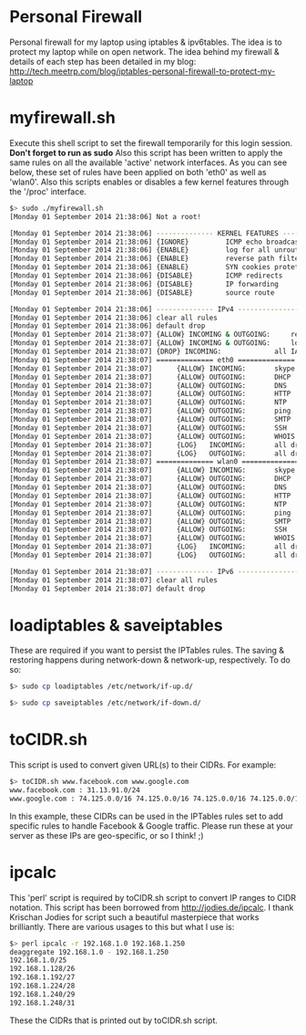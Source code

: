 Personal Firewall
=================

Personal firewall for my laptop using iptables &amp; ipv6tables. The idea is to protect my laptop while on open network. The idea behind my firewall & details of each step has been detailed in my blog: http://tech.meetrp.com/blog/iptables-personal-firewall-to-protect-my-laptop

myfirewall.sh
=============
Execute this shell script to set the firewall temporarily for this login session. <b>Don't forget to run as sudo</b> Also this script has been written to apply the same rules on all the available 'active' network interfaces. As you can see below, these set of rules have been applied on both 'eth0' as well as 'wlan0'. Also this scripts enables or disables a few kernel features through the '/proc' interface.

```bash
$> sudo ./myfirewall.sh
[Monday 01 September 2014 21:38:06] Not a root!

[Monday 01 September 2014 21:38:06] -------------- KERNEL FEATURES ---------------
[Monday 01 September 2014 21:38:06] {IGNORE} 		 ICMP echo broadcasts
[Monday 01 September 2014 21:38:06] {ENABLE} 		 log for all unroutable packets
[Monday 01 September 2014 21:38:06] {ENABLE} 		 reverse path filtering
[Monday 01 September 2014 21:38:06] {ENABLE} 		 SYN cookies protetion
[Monday 01 September 2014 21:38:06] {DISABLE} 		 ICMP redirects
[Monday 01 September 2014 21:38:06] {DISABLE} 		 IP forwarding
[Monday 01 September 2014 21:38:06] {DISABLE} 		 source route

[Monday 01 September 2014 21:38:06] -------------- IPv4 ---------------
[Monday 01 September 2014 21:38:06] clear all rules
[Monday 01 September 2014 21:38:06] default drop
[Monday 01 September 2014 21:38:07] {ALLOW} INCOMING & OUTGOING: 	 related & established packets
[Monday 01 September 2014 21:38:07] {ALLOW} INCOMING & OUTGOING: 	 loopback interface
[Monday 01 September 2014 21:38:07] {DROP} INCOMING: 			 all IANA reserved IPs
[Monday 01 September 2014 21:38:07] ============== eth0 ==============
[Monday 01 September 2014 21:38:07] 	 {ALLOW} INCOMING: 		 skype
[Monday 01 September 2014 21:38:07] 	 {ALLOW} OUTGOING: 		 DHCP
[Monday 01 September 2014 21:38:07] 	 {ALLOW} OUTGOING: 		 DNS
[Monday 01 September 2014 21:38:07] 	 {ALLOW} OUTGOING: 		 HTTP
[Monday 01 September 2014 21:38:07] 	 {ALLOW} OUTGOING: 		 NTP
[Monday 01 September 2014 21:38:07] 	 {ALLOW} OUTGOING: 		 ping
[Monday 01 September 2014 21:38:07] 	 {ALLOW} OUTGOING: 		 SMTP
[Monday 01 September 2014 21:38:07] 	 {ALLOW} OUTGOING: 		 SSH
[Monday 01 September 2014 21:38:07] 	 {ALLOW} OUTGOING: 		 WHOIS
[Monday 01 September 2014 21:38:07] 	 {LOG}   INCOMING: 		 all dropped
[Monday 01 September 2014 21:38:07] 	 {LOG}   OUTGOING: 		 all dropped
[Monday 01 September 2014 21:38:07] ============== wlan0 ==============
[Monday 01 September 2014 21:38:07] 	 {ALLOW} INCOMING: 		 skype
[Monday 01 September 2014 21:38:07] 	 {ALLOW} OUTGOING: 		 DHCP
[Monday 01 September 2014 21:38:07] 	 {ALLOW} OUTGOING: 		 DNS
[Monday 01 September 2014 21:38:07] 	 {ALLOW} OUTGOING: 		 HTTP
[Monday 01 September 2014 21:38:07] 	 {ALLOW} OUTGOING: 		 NTP
[Monday 01 September 2014 21:38:07] 	 {ALLOW} OUTGOING: 		 ping
[Monday 01 September 2014 21:38:07] 	 {ALLOW} OUTGOING: 		 SMTP
[Monday 01 September 2014 21:38:07] 	 {ALLOW} OUTGOING: 		 SSH
[Monday 01 September 2014 21:38:07] 	 {ALLOW} OUTGOING: 		 WHOIS
[Monday 01 September 2014 21:38:07] 	 {LOG}   INCOMING: 		 all dropped
[Monday 01 September 2014 21:38:07] 	 {LOG}   OUTGOING: 		 all dropped

[Monday 01 September 2014 21:38:07] -------------- IPv6 ---------------
[Monday 01 September 2014 21:38:07] clear all rules
[Monday 01 September 2014 21:38:07] default drop
```

loadiptables & saveiptables
===========================
These are required if you want to persist the IPTables rules. The saving & restoring happens during network-down & network-up, respectively. To do so:

```bash
$> sudo cp loadiptables /etc/network/if-up.d/

$> sudo cp saveiptables /etc/network/if-down.d/
```

toCIDR.sh
=========
This script is used to convert given URL(s) to their CIDRs. For example:

```bash
$> toCIDR.sh www.facebook.com www.google.com
www.facebook.com : 31.13.91.0/24
www.google.com : 74.125.0.0/16 74.125.0.0/16 74.125.0.0/16 74.125.0.0/16 74.125.0.0/16 74.125.0.0/16
```

In this example, these CIDRs can be used in the IPTables rules set to add specific rules to handle Facebook & Google traffic. Please run these at your server as these IPs are geo-specific, or so I think! ;)

ipcalc
======
This 'perl' script is required by toCIDR.sh script to convert IP ranges to CIDR notation. This script has been borrowed from http://jodies.de/ipcalc. I thank Krischan Jodies for script such a beautiful masterpiece that works brilliantly. There are various usages to this but what I use is:

```bash
$> perl ipcalc -r 192.168.1.0 192.168.1.250
deaggregate 192.168.1.0 - 192.168.1.250
192.168.1.0/25
192.168.1.128/26
192.168.1.192/27
192.168.1.224/28
192.168.1.240/29
192.168.1.248/31
```

These the CIDRs that is printed out by toCIDR.sh script.
